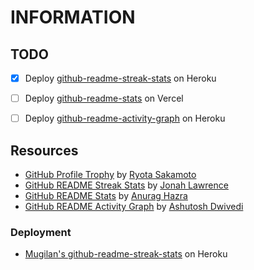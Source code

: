 # INFORMATION

## TODO

- [X] Deploy [github-readme-streak-stats](https://github.com/DenverCoder1/github-readme-streak-stats#-deploying-it-on-your-own) on Heroku

- [ ] Deploy [github-readme-stats](https://github.com/anuraghazra/github-readme-stats#deploy-on-your-own-vercel-instance) on Vercel

- [ ] Deploy [github-readme-activity-graph](https://github.com/ashutosh00710/github-readme-activity-graph#deploy-on-your-own-heroku-instance) on Heroku

## Resources

- [GitHub Profile Trophy](https://github.com/ryo-ma/github-profile-trophy) by [Ryota Sakamoto](https://github.com/ryo-ma)
- [GitHub README Streak Stats](https://github.com/DenverCoder1/github-readme-streak-stats) by [Jonah Lawrence](https://github.com/DenverCoder1)
- [GitHub README Stats](https://github.com/anuraghazra/github-readme-stats) by [Anurag Hazra](https://github.com/anuraghazra)
- [GitHub README Activity Graph](https://github.com/Ashutosh00710/github-readme-activity-graph) by [Ashutosh Dwivedi](https://github.com/Ashutosh00710)

### Deployment

- [Mugilan's github-readme-streak-stats](https://mugilan-readme-streak-stats.herokuapp.com/) on Heroku
